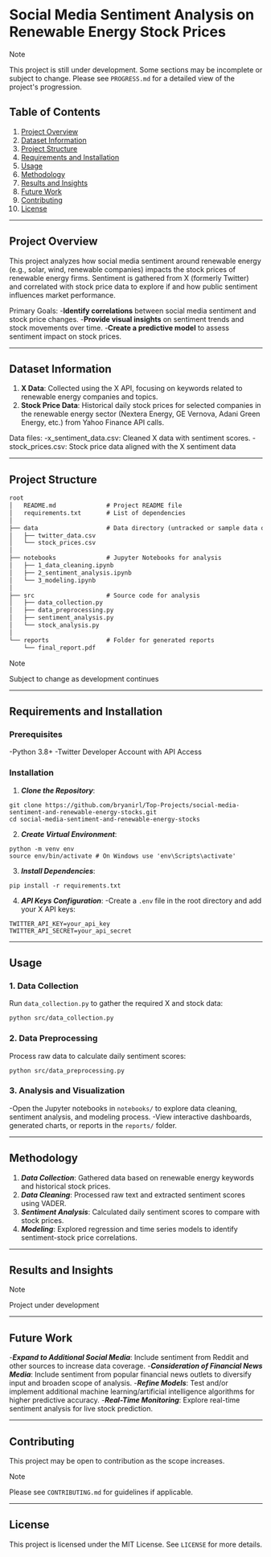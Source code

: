 # Social Media Sentiment Analysis on Renewable Energy Stock Prices
>[!NOTE]
>This project is still under development. Some sections may be incomplete or subject to change. Please see `PROGRESS.md` for a detailed view of the project's progression.

## Table of Contents
1. [Project Overview](#project-overview)
2. [Dataset Information](#dataset-information)
3. [Project Structure](#project-structure)
4. [Requirements and Installation](#requirements-and-installation)
5. [Usage](#usage)
6. [Methodology](#methodology)
7. [Results and Insights](#results-and-insights)
8. [Future Work](#future-work)
9. [Contributing](#contributing)
10. [License](#license)

---

## Project Overview

This project analyzes how social media sentiment around renewable energy (e.g., solar, wind, renewable companies) impacts the stock prices of renewable energy firms. Sentiment is gathered from X (formerly Twitter) and correlated with stock price data to explore if and how public sentiment influences market performance.

Primary Goals:
-**Identify correlations** between social media sentiment and stock price changes.
-**Provide visual insights** on sentiment trends and stock movements over time.
-**Create a predictive model** to assess sentiment impact on stock prices.

---

## Dataset Information

1. **X Data**: Collected using the X API, focusing on keywords related to renewable energy companies and topics.
2. **Stock Price Data**: Historical daily stock prices for selected companies in the renewable energy sector (Nextera Energy, GE Vernova, Adani Green Energy, etc.) from Yahoo Finance API calls.

Data files: 
-x_sentiment_data.csv: Cleaned X data with sentiment scores.
-stock_prices.csv: Stock price data aligned with the X sentiment data

---

## Project Structure

```txt
root
│   README.md              # Project README file
│   requirements.txt       # List of dependencies
│
├── data                   # Data directory (untracked or sample data only)
│   ├── twitter_data.csv
│   └── stock_prices.csv
│
├── notebooks              # Jupyter Notebooks for analysis
│   ├── 1_data_cleaning.ipynb
│   ├── 2_sentiment_analysis.ipynb
│   └── 3_modeling.ipynb
│
├── src                    # Source code for analysis
│   ├── data_collection.py
│   ├── data_preprocessing.py
│   ├── sentiment_analysis.py
│   └── stock_analysis.py
│
└── reports                # Folder for generated reports
    └── final_report.pdf
```
>[!NOTE]
>Subject to change as development continues

---

## Requirements and Installation

### Prerequisites
-Python 3.8+
-Twitter Developer Account with API Access

### Installation
1. ***Clone the Repository***:
```
git clone https://github.com/bryanirl/Top-Projects/social-media-sentiment-and-renewable-energy-stocks.git
cd social-media-sentiment-and-renewable-energy-stocks
```
2. ***Create Virtual Environment***:
```
python -m venv env
source env/bin/activate # On Windows use 'env\Scripts\activate'
```
3. ***Install Dependencies***: 
```
pip install -r requirements.txt
```
4. ***API Keys Configuration***:
-Create a `.env` file in the root directory and add your X API keys:
```
TWITTER_API_KEY=your_api_key
TWITTER_API_SECRET=your_api_secret
```
---

## Usage
### 1. Data Collection
Run `data_collection.py` to gather the required X and stock data:
```
python src/data_collection.py
```
### 2. Data Preprocessing
Process raw data to calculate daily sentiment scores:
```
python src/data_preprocessing.py
```
### 3. Analysis and Visualization
-Open the Jupyter notebooks in `notebooks/` to explore data cleaning, sentiment analysis, and modeling process.
-View interactive dashboards, generated charts, or reports in the `reports/` folder. 

---

## Methodology
1. ***Data Collection***: Gathered data based on renewable energy keywords and historical stock prices.
2. ***Data Cleaning***: Processed raw text and extracted sentiment scores using VADER.
3. ***Sentiment Analysis***: Calculated daily sentiment scores to compare with stock prices.
4. ***Modeling***: Explored regression and time series models to identify sentiment-stock price correlations.

---

## Results and Insights
>[!NOTE]
>Project under development

---

## Future Work
-***Expand to Additional Social Media***: Include sentiment from Reddit and other sources to increase data coverage.
-***Consideration of Financial News Media***: Include sentiment from popular financial news outlets to diversify input and broaden scope of analysis.
-***Refine Models***: Test and/or implement additional machine learning/artificial intelligence algorithms for higher predictive accuracy.
-***Real-Time Monitoring***: Explore real-time sentiment analysis for live stock prediction.

---

## Contributing

This project may be open to contribution as the scope increases. 
>[!NOTE]
>Please see `CONTRIBUTING.md` for guidelines if applicable.

---

## License
This project is licensed under the MIT License. See `LICENSE` for more details.